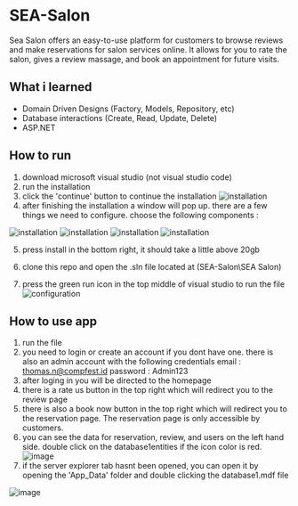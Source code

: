 # SEA-Salon
 
Sea Salon offers an easy-to-use platform for customers to browse reviews and make reservations for salon services online. It allows for you to rate the salon, gives a review massage, and book an appointment for future visits.

## What i learned
- Domain Driven Designs (Factory, Models, Repository, etc)
- Database interactions (Create, Read, Update, Delete)
- ASP.NET


## How to run

1. download microsoft visual studio (not visual studio code)
2. run the installation
3. click the 'continue' button to continue the installation
![installation](SEA%20Salon/SEA%20Salon/Images/readme-installation.png)
4. after finishing the installation a window will pop up. there are a few things we need to configure. choose the following components : 

![installation](SEA%20Salon/SEA%20Salon/Images/readme-config1.png)
![installation](SEA%20Salon/SEA%20Salon/Images/readme-config2.jpg)
![installation](SEA%20Salon/SEA%20Salon/Images/readme-config3.jpg)
![installation](SEA%20Salon/SEA%20Salon/Images/readme-config4.jpg)

5. press install in the bottom right, it should take a little above 20gb 

6. clone this repo and open the .sln file located at (SEA-Salon\SEA Salon)

7. press the green run icon in the top middle of visual studio to run the file
![configuration](SEA%20Salon/SEA%20Salon/Images/readme-config5.jpg)

## How to use app

1. run the file
2. you need to login or create an account if you dont have one. there is also an admin account with the following credentials email : thomas.n@compfest.id password : Admin123
3. after loging in you will be directed to the homepage
4. there is a rate us button in the top right which will redirect you to the review page
5. there is also a book now button in the top right which will redirect you to the reservation page. The reservation page is only accessible by customers.
6. you can see the data for reservation, review, and users on the left hand side. double click on the database1entities if the icon color is red.
![image](SEA%20Salon/SEA%20Salon/Images/readme-howtouse1.jpg)
7. if the server explorer tab hasnt been opened, you can open it by opening the 'App_Data' folder and double clicking the database1.mdf file

![image](SEA%20Salon/SEA%20Salon/Images/readme-howtouse2.jpg)
